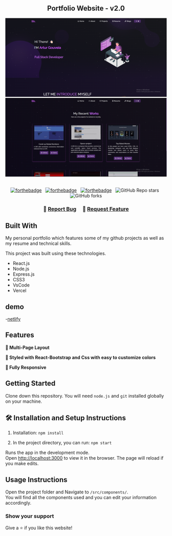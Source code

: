 <h2 align="center">
  Portfolio Website - v2.0<br/>
  <a href="https://github.com/Arturgouveia1970/react-portfolio" target="_blank"></a>
</h2>
<div align="center">
  <img alt="Demo" src="./Images/home.png" />
</div>

<div align="center">
  <img alt="projects list" src="./Images/projects.png" />
</div>

<br/>

<center>

[![forthebadge](https://forthebadge.com/images/badges/built-with-love.svg)](https://forthebadge.com) &nbsp;
[![forthebadge](https://forthebadge.com/images/badges/made-with-javascript.svg)](https://forthebadge.com) &nbsp;
[![forthebadge](https://forthebadge.com/images/badges/open-source.svg)](https://forthebadge.com) &nbsp;
![GitHub Repo stars](https://img.shields.io/github/stars/Bria222/Portfolio?color=red&logo=github&style=for-the-badge) &nbsp;
![GitHub forks](https://img.shields.io/github/forks/Bria222/Portfolio?color=red&logo=github&style=for-the-badge)

</center>

<h3 align="center">
    🔹
    <a href="https://github.com/Arturgouveia1970/react-portfolio/issues">Report Bug</a> &nbsp; &nbsp;
    🔹
    <a href="https://github.com/Arturgouveia1970/react-portfolio/issues">Request Feature</a>
</h3>

## Built With

My personal portfolio <a href="#" target="_blank"></a> which features some of my github projects as well as my resume and technical skills.<br/>

This project was built using these technologies.

- React.js
- Node.js
- Express.js
- CSS3
- VsCode
- Vercel

## demo

-[netlify](https://funny-paletas-3383b2.netlify.app)

## Features

**📖 Multi-Page Layout**

**🎨 Styled with React-Bootstrap and Css with easy to customize colors**

**📱 Fully Responsive**

## Getting Started

Clone down this repository. You will need `node.js` and `git` installed globally on your machine.

## 🛠 Installation and Setup Instructions

1. Installation: `npm install`

2. In the project directory, you can run: `npm start`

Runs the app in the development mode.\
Open [http://localhost:3000](http://localhost:3000) to view it in the browser.
The page will reload if you make edits.

## Usage Instructions

Open the project folder and Navigate to `/src/components/`. <br/>
You will find all the components used and you can edit your information accordingly.

### Show your support

Give a ⭐ if you like this website!
